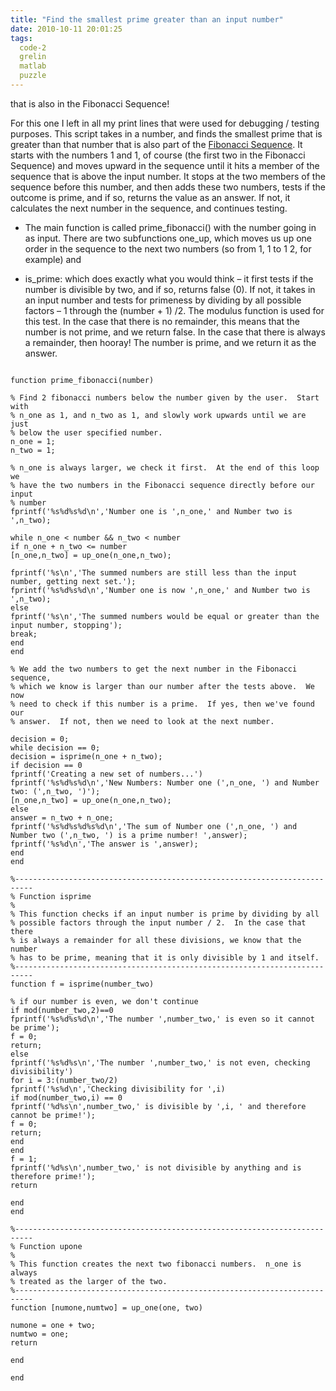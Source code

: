 ```yaml
---
title: "Find the smallest prime greater than an input number"
date: 2010-10-11 20:01:25
tags:
  code-2
  grelin
  matlab
  puzzle
---
```



that is also in the Fibonacci Sequence!

For this one I left in all my print lines that were used for debugging / testing purposes. This script takes in a number, and finds the smallest prime that is greater than that number that is also part of the [Fibonacci Sequence](http://en.wikipedia.org/wiki/Fibonacci_sequence). It starts with the numbers 1 and 1, of course (the first two in the Fibonacci Sequence) and moves upward in the sequence until it hits a member of the sequence that is above the input number. It stops at the two members of the sequence before this number, and then adds these two numbers, tests if the outcome is prime, and if so, returns the value as an answer. If not, it calculates the next number in the sequence, and continues testing.

- The main function is called prime_fibonacci() with the number going in as input. There are two subfunctions one_up, which moves us up one order in the sequence to the next two numbers (so from 1, 1 to 1 2, for example) and

- is_prime: which does exactly what you would think – it first tests if the number is divisible by two, and if so, returns false (0). If not, it takes in an input number and tests for primeness by dividing by all possible factors – 1 through the (number + 1) /2. The modulus function is used for this test. In the case that there is no remainder, this means that the number is not prime, and we return false. In the case that there is always a remainder, then hooray! The number is prime, and we return it as the answer.

<pre>
<code>
function prime_fibonacci(number)

% Find 2 fibonacci numbers below the number given by the user.  Start with
% n_one as 1, and n_two as 1, and slowly work upwards until we are just
% below the user specified number.
n_one = 1;
n_two = 1;

% n_one is always larger, we check it first.  At the end of this loop we
% have the two numbers in the Fibonacci sequence directly before our input
% number
fprintf('%s%d%s%d\n','Number one is ',n_one,' and Number two is ',n_two);

while n_one < number && n_two < number
if n_one + n_two <= number
[n_one,n_two] = up_one(n_one,n_two);

fprintf('%s\n','The summed numbers are still less than the input number, getting next set.');
fprintf('%s%d%s%d\n','Number one is now ',n_one,' and Number two is ',n_two);
else
fprintf('%s\n','The summed numbers would be equal or greater than the input number, stopping');
break;
end
end

% We add the two numbers to get the next number in the Fibonacci sequence,
% which we know is larger than our number after the tests above.  We now
% need to check if this number is a prime.  If yes, then we've found our
% answer.  If not, then we need to look at the next number.

decision = 0;
while decision == 0;
decision = isprime(n_one + n_two);
if decision == 0
fprintf('Creating a new set of numbers...')
fprintf('%s%d%s%d\n','New Numbers: Number one (',n_one, ') and Number two: (',n_two, ')');
[n_one,n_two] = up_one(n_one,n_two);
else
answer = n_two + n_one;
fprintf('%s%d%s%d%s%d\n','The sum of Number one (',n_one, ') and Number two (',n_two, ') is a prime number! ',answer);
fprintf('%s%d\n','The answer is ',answer);
end
end

%--------------------------------------------------------------------------
% Function isprime
%
% This function checks if an input number is prime by dividing by all
% possible factors through the input number / 2.  In the case that there
% is always a remainder for all these divisions, we know that the number
% has to be prime, meaning that it is only divisible by 1 and itself.
%--------------------------------------------------------------------------
function f = isprime(number_two)

% if our number is even, we don't continue
if mod(number_two,2)==0
fprintf('%s%d%s%d\n','The number ',number_two,' is even so it cannot be prime');
f = 0;
return;
else
fprintf('%s%d%s\n','The number ',number_two,' is not even, checking divisibility')
for i = 3:(number_two/2)
fprintf('%s%d\n','Checking divisibility for ',i)
if mod(number_two,i) == 0
fprintf('%d%s\n',number_two,' is divisible by ',i, ' and therefore cannot be prime!');
f = 0;
return;
end
end
f = 1;
fprintf('%d%s\n',number_two,' is not divisible by anything and is therefore prime!');
return

end
end

%--------------------------------------------------------------------------
% Function upone
%
% This function creates the next two fibonacci numbers.  n_one is always
% treated as the larger of the two.
%--------------------------------------------------------------------------
function [numone,numtwo] = up_one(one, two)

numone = one + two;
numtwo = one;
return

end

end

</code>
</pre>


